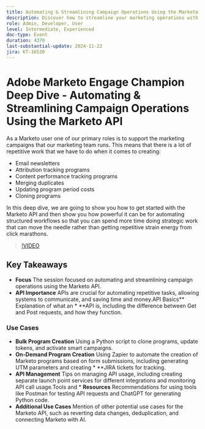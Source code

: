 ```yaml
---
title: Automating & Streamlining Campaign Operations Using the Marketo API
description: Discover how to streamline your marketing operations with the Marketo API in this deep dive, where we'll demonstrate how to automate repetitive tasks like creating email newsletters, tracking programs, merging duplicates, updating program costs, and cloning programs, allowing you to focus on strategic initiatives.
role: Admin, Developer, User
level: Intermediate, Experienced
doc-type: Event
duration: 4370
last-substantial-update: 2024-11-22
jira: KT-16520
---
```


# Adobe Marketo Engage Champion Deep Dive - Automating & Streamlining Campaign Operations Using the Marketo API

As a Marketo user one of our primary roles is to support the marketing campaigns that our marketing team runs. This means that there is a lot of repetitive work that we have to do when it comes to creating:

* Email newsletters
* Attribution tracking programs
* Content performance tracking programs
* Merging duplicates
* Updating program period costs
* Cloning programs

In this deep dive, we are going to show you how to get started with the Marketo API and then show you how powerful it can be for automating structured workflows so that you can spend more time doing strategic work that can move the needle rather than getting repetitive strain energy from click marathons.

>[!VIDEO](https://video.tv.adobe.com/v/3440396/?learn=on&enablevpops)

## Key Takeaways

* **Focus** The session focused on automating and streamlining campaign operations using the Marketo API.
* **API Importance** APIs are crucial for automating repetitive tasks, allowing systems to communicate, and saving time and money.API Basics** Explanation of what an * **API is, including the difference between Get and Post requests, and how they function.

### Use Cases

* **Bulk Program Creation** Using a Python script to clone programs, update tokens, and activate smart campaigns. ​
* **On-Demand Program Creation** Using Zapier to automate the creation of Marketo programs based on form submissions, including generating UTM parameters and creating * **JIRA tickets for tracking.
* **API Management** Tips on managing API usage, including creating separate launch point services for different integrations and monitoring API call usage.Tools and * **Resources** Recommendations for using tools like Postman for testing API requests and ChatGPT for generating Python code.
* **Additional Use Cases** Mention of other potential use cases for the Marketo API, such as reverting data changes, deduplication, and connecting Marketo with AI.